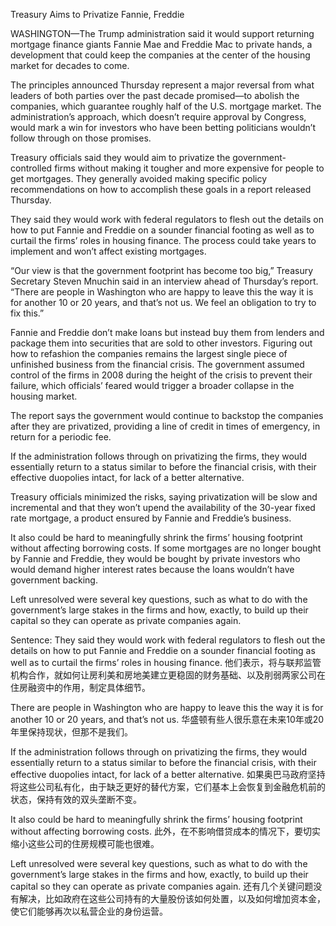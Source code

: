 Treasury Aims to Privatize Fannie, Freddie

WASHINGTON—The Trump administration said it would support returning mortgage finance giants Fannie Mae and Freddie Mac to private hands, a development that could keep the companies at the center of the housing market for decades to come.

The principles announced Thursday represent a major reversal from what leaders of both parties over the past decade promised—to abolish the companies, which guarantee roughly half of the U.S. mortgage market. The administration’s approach, which doesn’t require approval by Congress, would mark a win for investors who have been betting politicians wouldn’t follow through on those promises.

Treasury officials said they would aim to privatize the government-controlled firms without making it tougher and more expensive for people to get mortgages. They generally avoided making specific policy recommendations on how to accomplish these goals in a report released Thursday.

They said they would work with federal regulators to flesh out the details on how to put Fannie and Freddie on a sounder financial footing as well as to curtail the firms’ roles in housing finance. The process could take years to implement and won’t affect existing mortgages.

“Our view is that the government footprint has become too big,” Treasury Secretary Steven Mnuchin said in an interview ahead of Thursday’s report. “There are people in Washington who are happy to leave this the way it is for another 10 or 20 years, and that’s not us. We feel an obligation to try to fix this.”

Fannie and Freddie don’t make loans but instead buy them from lenders and package them into securities that are sold to other investors. Figuring out how to refashion the companies remains the largest single piece of unfinished business from the financial crisis. The government assumed control of the firms in 2008 during the height of the crisis to prevent their failure, which officials’ feared would trigger a broader collapse in the housing market.

The report says the government would continue to backstop the companies after they are privatized, providing a line of credit in times of emergency, in return for a periodic fee.

If the administration follows through on privatizing the firms, they would essentially return to a status similar to before the financial crisis, with their effective duopolies intact, for lack of a better alternative.

Treasury officials minimized the risks, saying privatization will be slow and incremental and that they won’t upend the availability of the 30-year fixed rate mortgage, a product ensured by Fannie and Freddie’s business.

It also could be hard to meaningfully shrink the firms’ housing footprint without affecting borrowing costs. If some mortgages are no longer bought by Fannie and Freddie, they would be bought by private investors who would demand higher interest rates because the loans wouldn’t have government backing.

Left unresolved were several key questions, such as what to do with the government’s large stakes in the firms and how, exactly, to build up their capital so they can operate as private companies again.

Sentence:
They said they would work with federal regulators to flesh out the details on how to put Fannie and Freddie on a sounder financial footing as well as to curtail the firms’ roles in housing finance.
他们表示，将与联邦监管机构合作，就如何让房利美和房地美建立更稳固的财务基础、以及削弱两家公司在住房融资中的作用，制定具体细节。

There are people in Washington who are happy to leave this the way it is for another 10 or 20 years, and that’s not us.
华盛顿有些人很乐意在未来10年或20年里保持现状，但那不是我们。

If the administration follows through on privatizing the firms, they would essentially return to a status similar to before the financial crisis, with their effective duopolies intact, for lack of a better alternative.
如果奥巴马政府坚持将这些公司私有化，由于缺乏更好的替代方案，它们基本上会恢复到金融危机前的状态，保持有效的双头垄断不变。

It also could be hard to meaningfully shrink the firms’ housing footprint without affecting borrowing costs.
此外，在不影响借贷成本的情况下，要切实缩小这些公司的住房规模可能也很难。

Left unresolved were several key questions, such as what to do with the government’s large stakes in the firms and how, exactly, to build up their capital so they can operate as private companies again.
还有几个关键问题没有解决，比如政府在这些公司持有的大量股份该如何处置，以及如何增加资本金，使它们能够再次以私营企业的身份运营。